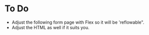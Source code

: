 # To Do

- Adjust the following form page with Flex so it will be 'reflowable".
- Adjust the HTML as well if it suits you.